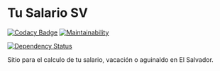 # Tu Salario SV
[![Codacy Badge](https://api.codacy.com/project/badge/Grade/8eaaa18dae4e4ab2b72c89dc120e50bd)](https://www.codacy.com/app/cesaramirez/tu-salario-sv?utm_source=github.com&utm_medium=referral&utm_content=cesaramirez/tu-salario-sv&utm_campaign=badger)
[![Maintainability](https://api.codeclimate.com/v1/badges/42ad77ffddfcaad43ebb/maintainability)](https://codeclimate.com/github/cesaramirez/tu-salario-sv/maintainability)

[![Dependency Status](https://dependencyci.com/github/cesaramirez/tu-salario-sv/badge)](https://dependencyci.com/github/cesaramirez/tu-salario-sv)

Sitio para el calculo de tu salario, vacación o aguinaldo en El Salvador.
